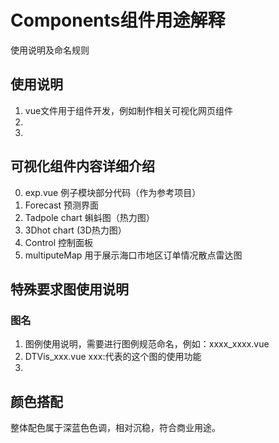 # Components组件用途解释
使用说明及命名规则

## 使用说明
1. vue文件用于组件开发，例如制作相关可视化网页组件
2. 
3. 


## 可视化组件内容详细介绍

0. exp.vue 例子模块部分代码（作为参考项目）
1. Forecast 预测界面
2. Tadpole chart 蝌蚪图（热力图）
3. 3Dhot chart (3D热力图）
4. Control 控制面板
5. multiputeMap 用于展示海口市地区订单情况散点雷达图






## 特殊要求图使用说明
### 图名
1. 图例使用说明，需要进行图例规范命名，例如：xxxx_xxxx.vue
2. DTVis_xxx.vue xxx:代表的这个图的使用功能
3. 


## 颜色搭配

整体配色属于深蓝色色调，相对沉稳，符合商业用途。